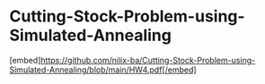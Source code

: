# Cutting-Stock-Problem-using-Simulated-Annealing

[embed]https://github.com/nilix-ba/Cutting-Stock-Problem-using-Simulated-Annealing/blob/main/HW4.pdf[/embed]
